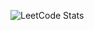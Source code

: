 ![LeetCode Stats](https://leetcard.jacoblin.cool/LegendaryEagle06?theme=dark&font=patrick_hand&ext=(activity)&width=500&height=200&border=0&radius=20)
